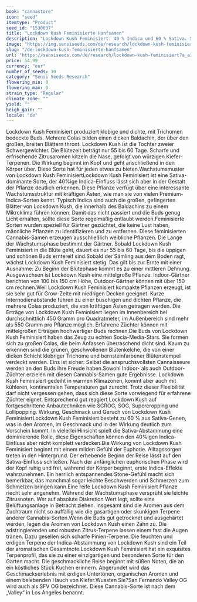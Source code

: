 ```yaml
---
book: "cannastore"
icon: "seed"
itemtype: "Product"
seed_id: "1530037"
title: "Lockdown Kush Feminisierte Hanfsamen"
description: "Lockdown Kush Feminisiert: 40 % Indica und 60 % Sativa. Sie wächst kompakt und produziert dichte, frostige Buds. Zitrusfrüchte, Kiefer und Erde dominieren."
image: "https://img.sensiseeds.com/de/research/lockdown-kush-feminisiert-image.png"
slug: "/de-lockdown-kush-feminisierte-hanfsamen"
url: "https://sensiseeds.com/de/research/lockdown-kush-feminisiert?a_aid=cannastore"
price: 54.99
currency: "eur"
number_of_seeds: 10
category: "Sensi Seeds Research"
flowering_min: 0
flowering_max: 0
strain_type: "Regular"
climate_zone: ""
yield: ""
heigh_gain: ""
locale: "de"
---
```

Lockdown Kush Feminisiert produziert klobige und dichte, mit Trichomen bedeckte Buds. Mehrere Colas bilden einen dicken Baldachin, der über den großen, breiten Blättern thront. Lockdown Kush ist die Tochter zweier Schwergewichter. Die Blütezeit beträgt nur 55 bis 60 Tage. Scharfe und erfrischende Zitrusaromen kitzeln die Nase, gefolgt von würzigen Kiefer-Terpenen. Die Wirkung beginnt im Kopf und geht anschließend in den Körper über. Diese Sorte hat für jeden etwas zu bieten.Wachstumsmuster von Lockdown Kush FeminisiertLockdown Kush Feminisiert ist eine Sativa-dominante Sorte, der 40%ige Indica-Einfluss lässt sich aber in der Gestalt der Pflanze deutlich erkennen. Diese Pflanze verfügt über eine interessante Wachstumsstruktur mit kräftigen Ästen, wie man sie von vielen Premium-Indica-Sorten kennt. Typisch Indica sind auch die großen, gefingerten Blätter von Lockdown Kush, die innerhalb des Baldachins zu einem Mikroklima führen können. Damit das nicht passiert und die Buds genug Licht erhalten, sollte diese Sorte regelmäßig entlaubt werden.Feminisierte Sorten wurden speziell für Gärtner gezüchtet, die keine Lust haben, männliche Pflanzen zu identifizieren und zu entfernen. Diese feminisierten Cannabis-Samen erzeugen ausschließlich weibliche Pflanzen. Die Länge der Wachstumsphase bestimmt der Gärtner. Sobald Lockdown Kush Feminisiert in die Blüte geht, dauert es nur 55 bis 60 Tage, bis die üppigen und schönen Buds erntereif sind.Sobald der Sämling aus dem Boden ragt, wächst Lockdown Kush Feminisiert stetig. Das gilt bis zur Ernte mit einer Ausnahme: Zu Beginn der Blütephase kommt es zu einer mittleren Dehnung. Ausgewachsen ist Lockdown Kush eine mittelgroße Pflanze. Indoor-Gärtner berichten von 100 bis 150 cm Höhe, Outdoor-Gärtner können mit über 150 cm rechnen.Weil Lockdown Kush Feminisiert kompakte Pflanzen erzeugt, ist sie sehr gut für Grow-Zelte mit niedrigen Decken geeignet. Kurze Internodienabstände führen zu einer buschigen und dichten Pflanze, die mehrere Colas produziert, die von kräftigen Ästen getragen werden. Die Erträge von Lockdown Kush Feminisiert liegen im Innenbereich bei durchschnittlich 450 Gramm pro Quadratmeter, im Außenbereich sind mehr als 550 Gramm pro Pflanze möglich. Erfahrene Züchter können mit mittelgroßen Erträgen hochwertiger Buds rechnen.Die Buds von Lockdown Kush Feminisiert haben das Zeug zu echten Socia-Media-Stars. Sie formen sich zu großen Colas, die beim Anfassen überraschend dicht sind. Kaum zu erkennen sind die grünen, geschwollenen Blütenkelche, die von einer dicken Schicht klebriger Trichome und bernsteinfarbener Blütenstempel verdeckt werden. Eins ist sicher: Selbst die anspruchsvollsten Cannaisseure werden an den Buds ihre Freude haben.Sowohl Indoor- als auch Outdoor-Züchter erzielen mit diesen Cannabis-Samen gute Ergebnisse. Lockdown Kush Feminisiert gedeiht in warmen Klimazonen, kommt aber auch mit kühleren, kontinentalen Temperaturen gut zurecht. Trotz dieser Flexibilität darf nicht vergessen gehen, dass sich diese Sorte vorwiegend für erfahrene Züchter eignet. Entsprechend gut reagiert Lockdown Kush auf fortgeschrittene Anbautechniken wie SCROG, SOG, Supercropping und Lollipopping. Wirkung, Geschmack und Geruch von Lockdown Kush FeminisiertLockdown Kush Feminisiert besteht zu 60 % aus Sativa-Genen, was in den Aromen, im Geschmack und in der Wirkung deutlich zum Vorschein kommt. In vielerlei Hinsicht spielt die Sativa-Abstammung eine dominierende Rolle, diese Eigenschaften können den 40%igen Indica-Einfluss aber nicht komplett verdecken.Die Wirkung von Lockdown Kush Feminisiert beginnt mit einem milden Gefühl der Euphorie. Alltagssorgen treten in den Hintergrund. Der erhebende Beginn der Reise lässt auf den Sativa-Einfluss schließen. Nach der anfänglichen euphorischen Phase wird der Kopf ruhig und frei, während der Körper beginnt, erste Indica-Effekte wahrzunehmen. Ein herrlich entspannendes Stone-Gefühl macht sich bemerkbar, das manchmal sogar leichte Beschwerden und Schmerzen zum Schmelzen bringen kann.Eine reife Lockdown Kush Feminisiert Pflanze riecht sehr angenehm. Während der Wachstumsphase versprüht sie leichte Zitrusnoten. Wer auf absolute Diskretion Wert legt, sollte eine Belüftungsanlage in Betracht ziehen. Insgesamt sind die Aromen aus dem Zuchtraum nicht so auffällig wie die gasartigen oder skunkigen Terpene anderer Cannabis-Sorten.Wenn die Buds gut getrocknet und ausgehärtet werden, legen die Aromen von Lockdown Kush einen Zahn zu. Die adstringierenden und robusten Zitrus-Terpene lassen einem fast die Augen tränen. Dazu gesellen sich scharfe Pinien-Terpene. Die feuchten und erdigen Terpene der Indica-Abstammung von Lockdown Kush sind ein Teil der aromatischen Gesamtnote.Lockdown Kush Feminisiert hat ein exquisites Terpenprofil, das sie zu einer einzigartigen und besonderen Sorte für den Garten macht. Die geschmackliche Reise beginnt mit süßen Noten, die an ein köstliches Stück Kuchen erinnern. Abgerundet wird das Geschmackserlebnis mit erdigen Untertönen, organischen Aromen und einem belebenden Hauch von Kiefer.Wussten Sie?San Fernando Valley OG wird auch als SFV OG bezeichnet. Diese Cannabis-Sorte ist nach dem „Valley“ in Los Angeles benannt.
